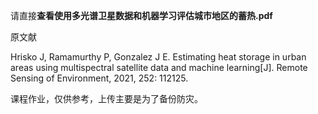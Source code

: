 请直接**查看使用多光谱卫星数据和机器学习评估城市地区的蓄热.pdf**

原文献

Hrisko J, Ramamurthy P, Gonzalez J E. Estimating heat storage in urban areas using multispectral satellite data and machine learning[J]. Remote Sensing of Environment, 2021, 252: 112125.

课程作业，仅供参考，上传主要是为了备份防灾。
